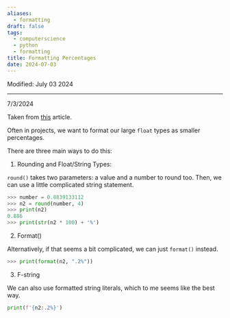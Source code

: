 ```yaml
---
aliases:
  - formatting
draft: false
tags:
  - computerscience
  - python
  - formatting
title: Formatting Percentages
date: 2024-07-03
---
```

Modified: July 03 2024 

-------------------------------------------------------------------------------

7/3/2024

Taken from [this](https://pythonmldaily.com/posts/python-show-number-as-percentage-with-format-and-f-string) article.

Often in projects, we want to format our large `float` types as smaller percentages.

There are three main ways to do this:

1. Rounding and Float/String Types:

`round()` takes two parameters: a value and a number to round too. Then, we can use a little complicated string statement.

```python
>>> number = 0.8839133112
>>> n2 = round(number, 4)
>>> print(n2)
0.886
>>> print(str(n2 * 100) + '%')
```


2. Format()

Alternatively, if that seems a bit complicated, we can just `format()` instead.

```python
>>> print(format(n2, ".2%"))
```


3. F-string

We can also use formatted string literals, which to me seems like the best way.

```python
print(f'{n2:.2%}')
```